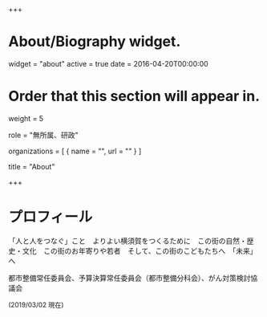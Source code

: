 +++
# About/Biography widget.
widget = "about"
active = true
date = 2016-04-20T00:00:00

# Order that this section will appear in.
weight = 5

role = "無所属、研政"

organizations = [ { name = "", url = "" } ]

title = "About"

+++

# プロフィール

「人と人をつなぐ」こと　よりよい横須賀をつくるために　この街の自然・歴史・文化　この街のお年寄りや若者　そして、この街のこどもたちへ　「未来」へ

都市整備常任委員会、予算決算常任委員会（都市整備分科会）、がん対策検討協議会

<span style="font-size:small">(2019/03/02 現在)</span>